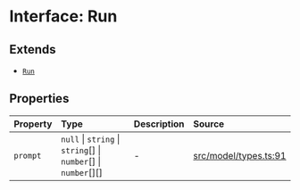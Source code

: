 # Interface: Run

## Extends

- [`Run`](../../Base/interfaces/Run.md)

## Properties

| Property | Type | Description | Source |
| :------ | :------ | :------ | :------ |
| `prompt` | `null` \| `string` \| `string`[] \| `number`[] \| `number`[][] | - | [src/model/types.ts:91](https://github.com/colelawrence/dexter/blob/6b94c49/src/model/types.ts#L91) |
